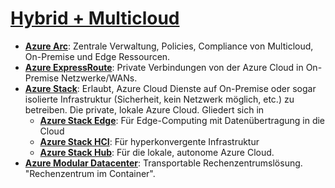 # [Hybrid + Multicloud]

* **[Azure Arc]**<a name="arc"></a>: Zentrale Verwaltung, Policies, Compliance von Multicloud, On-Premise und Edge Ressourcen.
* **[Azure ExpressRoute]**<a name="express-route"></a>: Private Verbindungen von der Azure Cloud in On-Premise Netzwerke/WANs.
* **[Azure Stack]**<a name="stack"></a>: Erlaubt, Azure Cloud Dienste auf On-Premise oder sogar isolierte Infrastruktur (Sicherheit, kein Netzwerk möglich, etc.) zu betreiben. Die private, lokale Azure Cloud. Gliedert sich in
  * **[Azure Stack Edge]**: Für Edge-Computing mit Datenübertragung in die Cloud
  * **[Azure Stack HCI]**: Für hyperkonvergente Infrastruktur
  * **[Azure Stack Hub]**: Für die lokale, autonome Azure Cloud.
* **[Azure Modular Datacenter]**: Transportable Rechenzentrumslösung. "Rechenzentrum im Container".

[Hybrid + Multicloud]: https://azure.microsoft.com/de-de/services/#hybrid-multicloud
[Azure Arc]: https://azure.microsoft.com/de-de/services/azure-arc/
[Azure ExpressRoute]: https://azure.microsoft.com/de-de/services/expressroute/
[Azure Stack]: https://azure.microsoft.com/de-de/overview/azure-stack/
[Azure Stack Edge]: https://azure.microsoft.com/de-de/products/azure-stack/edge/
[Azure Stack HCI]: https://azure.microsoft.com/de-de/products/azure-stack/hci/
[Azure Stack Hub]: https://azure.microsoft.com/de-de/products/azure-stack/hub/
[Azure Modular Datacenter]: https://azure.microsoft.com/de-de/products/azure-modular-datacenter/
